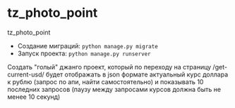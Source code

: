 # tz_photo_point
tz_photo_point

- Создание миграций: ```python manage.py migrate```
- Запуск проекта: ```python manage.py runserver```


Cоздать "голый" джанго проект, который по переходу на страницу /get-current-usd/ 
будет отображать в json формате актуальный курс доллара к рублю (запрос по апи, найти самостоятельно) 
и показывать 10 последних запросов (паузу между запросами курсов должна быть не менее 10 секунд)